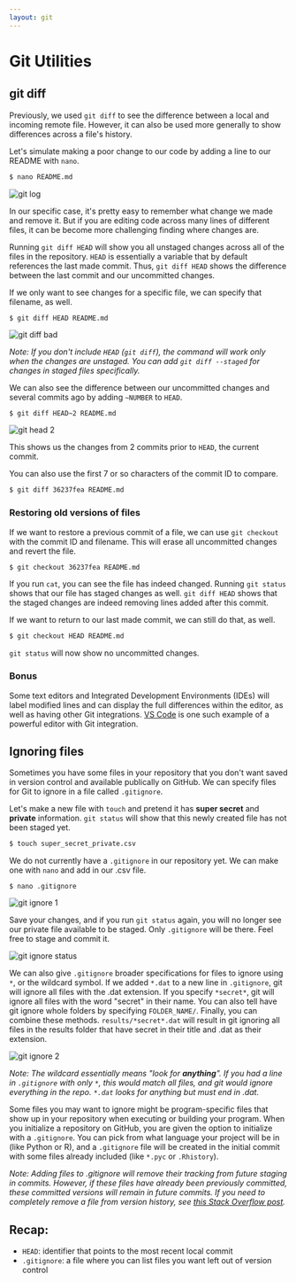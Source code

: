 ```yaml
---
layout: git
---
```


# Git Utilities

## git diff

Previously, we used `git diff` to see the difference between a local and incoming remote file. However, it can also be used more generally to show differences across a file's history. 

Let's simulate making a poor change to our code by adding a line to our README with `nano`.

```bash
$ nano README.md
```
![git log](/assets/images/bad_change.png)

In our specific case, it's pretty easy to remember what change we made and remove it. But if you are editing code across many lines of different files, it can be become more challenging finding where changes are. 

Running `git diff HEAD` will show you all unstaged changes across all of the files in the repository. `HEAD` is essentially a variable that by default references the last made commit. Thus, `git diff HEAD` shows the difference between the last commit and our uncommitted changes. 

If we only want to see changes for a specific file, we can specify that filename, as well. 

```
$ git diff HEAD README.md
```

![git diff bad](/assets/images/git_diff_bad.png)

*Note: If you don't include `HEAD` (`git diff`), the command will work only when the changes are unstaged. You can add `git diff --staged` for changes in staged files specifically.*

We can also see the difference between our uncommitted changes and several commits ago by adding `~NUMBER` to `HEAD`.

```bash
$ git diff HEAD~2 README.md
```
![git head 2](/assets/images/git_head_2.png)

This shows us the changes from 2 commits prior to `HEAD`, the current commit.

You can also use the first 7 or so characters of the commit ID to compare.

```bash
$ git diff 36237fea README.md
```
### Restoring old versions of files

If we want to restore a previous commit of a file, we can use `git checkout` with the commit ID and filename. This will erase all uncommitted changes and revert the file. 

```bash
$ git checkout 36237fea README.md
```

If you run `cat`, you can see the file has indeed changed. Running `git status` shows that our file has staged changes as well. `git diff HEAD` shows that the staged changes are indeed removing lines added after this commit.

If we want to return to our last made commit, we can still do that, as well.

```bash
$ git checkout HEAD README.md
```

`git status` will now show no uncommitted changes. 

### Bonus
Some text editors and Integrated Development Environments (IDEs) will label modified lines and can display the full differences within the editor, as well as having other Git integrations. [VS Code](https://code.visualstudio.com/) is one such example of a powerful editor with Git integration.

## Ignoring files

Sometimes you have some files in your repository that you don't want saved in version control and available publically on GitHub. We can specify files for Git to ignore in a file called `.gitignore`. 

Let's make a new file with `touch` and pretend it has **super secret** and **private** information. `git status` will show that this newly created file has not been staged yet.

```bash
$ touch super_secret_private.csv
```

We do not currently have a `.gitignore` in our repository yet. We can make one with `nano` and add in our .csv file. 

```
$ nano .gitignore
```
![git ignore 1](/assets/images/git_ignore1.png)

Save your changes, and if you run `git status` again, you will no longer see our private file available to be staged. Only `.gitignore` will be there. Feel free to stage and commit it.

![git ignore status](/assets/images/git_ignore_status.png)

We can also give `.gitignore` broader specifications for files to ignore using `*`, or the wildcard symbol. If we added `*.dat` to a new line in `.gitignore`, git will ignore all files with the .dat extension. If you specify `*secret*`, git will ignore all files with the word "secret" in their name. You can also tell have git ignore whole folders by specifying `FOLDER_NAME/`. Finally, you can combine these methods. `results/*secret*.dat` will result in git ignoring all files in the results folder that have secret in their title and .dat as their extension.

![git ignore 2](/assets/images/git_ignore2.png)

*Note: The wildcard essentially means "look for **anything**". If you had a line in `.gitignore` with only `*`, this would match all files, and git would ignore everything in the repo. `*.dat` looks for anything but must end in .dat.*

Some files you may want to ignore might be program-specific files that show up in your repository when executing or building your program. When you initialize a repository on GitHub, you are given the option to initialize with a `.gitignore`. You can pick from what language your project will be in (like Python or R), and a `.gitignore` file will be created in the initial commit with some files already included (like `*.pyc` or `.Rhistory`).

*Note: Adding files to .gitignore will remove their tracking from future staging in commits. However, if these files have already been previously committed, these committed versions will remain in future commits. If you need to completely remove a file from version history, see [this Stack Overflow post](https://stackoverflow.com/a/64563565).*

## Recap:
- `HEAD`: identifier that points to the most recent local commit
- `.gitignore`: a file where you can list files you want left out of version control